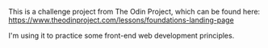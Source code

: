 This is a challenge project from The Odin Project, which can be found here: https://www.theodinproject.com/lessons/foundations-landing-page

I'm using it to practice some front-end web development principles.